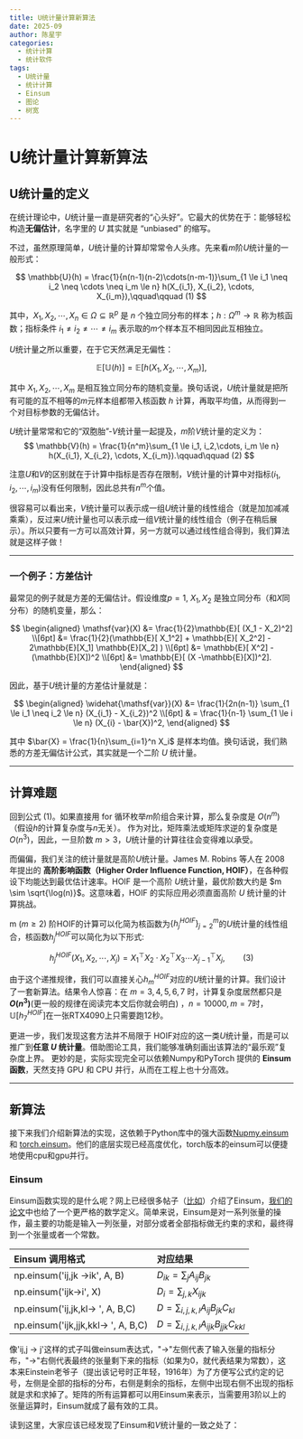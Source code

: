```yaml
---
title: U统计量计算新算法
date: 2025-09
author: 陈星宇
categories:
  - 统计计算
  - 统计软件
tags:
  - U统计量
  - 统计计算
  - Einsum
  - 图论
  - 树宽
---
```


# U统计量计算新算法

## U统计量的定义
在统计理论中，$U$统计量一直是研究者的“心头好”。它最大的优势在于：能够轻松构造**无偏估计**，名字里的 $U$ 其实就是 “unbiased” 的缩写。  

不过，虽然原理简单，$U$统计量的计算却常常令人头疼。先来看$m$阶$U$统计量的一般形式：  

$$
  \mathbb{U}(h) = \frac{1}{n(n-1)(n-2)\cdots(n-m-1)}\sum_{1 \le i_1 \neq i_2 \neq \cdots \neq i_m \le n} h(X_{i_1}, X_{i_2}, \cdots, X_{i_m}),\qquad\qquad (1)
$$

其中，$X_1, X_2, \cdots, X_n \in \Omega \subseteq \mathbb{R}^{p}$ 是 $n$ 个独立同分布的样本；$h : \Omega^m \to \mathbb{R}$ 称为核函数；指标条件 $i_1 \neq i_2 \neq \cdots \neq i_m$ 表示取的$m$个样本互不相同因此互相独立。  

$U$统计量之所以重要，在于它天然满足无偏性：  

$$
 \mathbb{E} [ \mathbb{U} (h)] = \mathbb{E} [h(X_{1}, X_{2}, \cdots, X_{m}) ],
$$

其中 $X_{1}, X_{2}, \cdots, X_{m}$ 是相互独立同分布的随机变量。换句话说，$U$统计量就是把所有可能的互不相等的$m$元样本组都带入核函数 $h$ 计算，再取平均值，从而得到一个对目标参数的无偏估计。

$U$统计量常常和它的“双胞胎”-$V$统计量一起提及，$m$阶$V$统计量的定义为：
$$
  \mathbb{V}(h) = \frac{1}{n^m}\sum_{1 \le i_1, i_2,\cdots, i_m \le n} h(X_{i_1}, X_{i_2}, \cdots, X_{i_m}).\qquad\qquad (2)
$$

注意$U$和$V$的区别就在于计算中指标是否存在限制，$V$统计量的计算中对指标$(i_1, i_2,\cdots, i_m)$没有任何限制，因此总共有$n^m$个值。

很容易可以看出来，$V$统计量可以表示成一组$U$统计量的线性组合（就是加加减减乘乘），反过来$U$统计量也可以表示成一组$V$统计量的线性组合（例子在稍后展示）。所以只要有一方可以高效计算，另一方就可以通过线性组合得到，我们算法就是这样子做！

---

### 一个例子：方差估计
最常见的例子就是方差的无偏估计。假设维度$p =1$, $X_1, X_2$ 是独立同分布（和$X$同分布）的随机变量，那么：  

$$
\begin{aligned}
  \mathsf{var}(X) &= \frac{1}{2}\mathbb{E}[ (X_1 - X_2)^2] \\[6pt]
                  &= \frac{1}{2}(\mathbb{E}[ X_1^2] + \mathbb{E}[ X_2^2] - 2\mathbb{E}[X_1] \mathbb{E}[X_2] ) \\[6pt]
                  &= \mathbb{E}[ X^2] - (\mathbb{E}[X])^2 \\[6pt]
                  &= \mathbb{E}[ (X -\mathbb{E}[X])^2].
\end{aligned}
$$

因此，基于$U$统计量的方差估计量就是：  

$$
\begin{aligned}
 \widehat{\mathsf{var}}(X) &= \frac{1}{2n(n-1)} \sum_{1 \le i_1 \neq i_2 \le n} (X_{i_1} - X_{i_2})^2  \\[6pt]
  & = \frac{1}{n-1} \sum_{1 \le i \le n} (X_{i} - \bar{X})^2,
 \end{aligned}
$$

其中 $\bar{X} = \frac{1}{n}\sum_{i=1}^n X_i$ 是样本均值。换句话说，我们熟悉的方差无偏估计公式，其实就是一个二阶 $U$ 统计量。

---

## 计算难题
回到公式 (1)。如果直接用 for 循环枚举$m$阶组合来计算，那么复杂度是 $O(n^m)$（假设$h$的计算复杂度与$n$无关）。 作为对比，矩阵乘法或矩阵求逆的复杂度是 $O(n^3)$，因此，一旦阶数 $m > 3$，$U$统计量的计算往往会变得难以承受。   

而偏偏，我们关注的统计量就是高阶$U$统计量。James M. Robins 等人在 2008 年提出的 **高阶影响函数（Higher Order Influence Function, HOIF）**，在各种假设下均能达到最优估计速率。HOIF 是一个高阶 $U$统计量，最优阶数大约是 $m \sim \sqrt{\log(n)}$。这意味着，HOIF 的实际应用必须直面高阶 $U$ 统计量的计算挑战。

m ($m \ge 2$) 阶HOIF的计算可以化简为核函数为$\{ h^{HOIF}_{j} \}_{j=2}^{m}$的$U$统计量的线性组合，核函数$h^{HOIF}_{j}$可以简化为以下形式:

$$
 h^{HOIF}_{j}(X_1,X_2,\cdots,X_j) = X_1^{\top}X_2 \cdot X_2^{\top}X_3 \cdots X_{j-1}^{\top}X_{j}, \qquad (3)
$$

由于这个递推规律，我们可以直接关心$h^{HOIF}_{m}$对应的$U$统计量的计算。我们设计了一套新算法。结果令人惊喜：在 $m=3,4,5,6,7$ 时，计算复杂度居然都只是 **$O(n^3)$**(更一般的规律在阅读完本文后你就会明白) ，$n=10000, m=7$时，$\mathbb{U} [h^{HOIF}_{7}]$在一张RTX4090上只需要跑$12$秒。

更进一步，我们发现这套方法并不局限于 HOIF对应的这一类$U$统计量，而是可以推广到**任意 $U$ 统计量**。借助图论工具，我们能够准确刻画出该算法的“最乐观”复杂度上界。 
更妙的是，实际实现完全可以依赖Numpy和PyTorch 提供的 **Einsum 函数**，天然支持 GPU 和 CPU 并行，从而在工程上也十分高效。  

---

## 新算法

接下来我们介绍新算法的实现，这依赖于Python库中的强大函数[Nupmy.einsum](https://numpy.org/doc/stable/reference/generated/numpy.einsum.html) 和 [torch.einsum](https://docs.pytorch.org/docs/stable/generated/torch.einsum.html)。他们的底层实现已经高度优化，torch版本的einsum可以便捷地使用cpu和gpu并行。

### Einsum

Einsum函数实现的是什么呢？网上已经很多帖子（[比如](https://zhuanlan.zhihu.com/p/361209187)）介绍了Einsum，[我们的论文](https://arxiv.org/pdf/2508.12627)中也给了一个更严格的数学定义。简单来说，Einsum是对一系列张量的操作，最主要的功能是输入一列张量，对部分或者全部指标做无约束的求和，最终得到一个张量或者一个常数。

| Einsum 调用格式                  | 对应结果                                      |
|:---------------------------------|:--------------------------------------------------|
| np.einsum('ij,jk ->ik', A, B)         | $D_{ik} = \sum_j A_{ij} B_{jk}$                            |
| np.einsum('ijk->i', X)           | $D_i = \sum_{j,k} X_{ijk}$                              |
| np.einsum('ij,jk,kl-> ', A, B,C)      | $D = \sum_{i,j,k,l} A_{ij} B_{jk} C_{kl}$                            |
| np.einsum('ijk,jjk,kkl-> ', A, B,C)      | $D = \sum_{i,j,k,l} A_{ijk} B_{jjk} C_{kkl}$                            |

像'ij,j -> j'这样的式子叫做einsum表达式，"->"左侧代表了输入张量的指标分布，"->"右侧代表最终的张量剩下来的指标（如果为0，就代表结果为常数），这本来Einstein老爷子（提出该记号时正年轻，1916年）为了方便写公式约定的记号，左侧是全部的指标的分布，右侧是剩余的指标，左侧中出现右侧不出现的指标就是求和求掉了。矩阵的所有运算都可以用Einsum来表示，当需要用3阶以上的张量运算时，Einsum就成了最有效的工具。

读到这里，大家应该已经发现了Einsum和$V$统计量的一致之处了：


